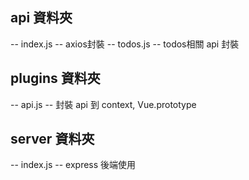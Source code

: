 ## api 資料夾
-- index.js
  -- axios封裝
-- todos.js
  -- todos相關 api 封裝

## plugins 資料夾
-- api.js
  -- 封裝 api 到 context, Vue.prototype

## server 資料夾
-- index.js
  -- express 後端使用